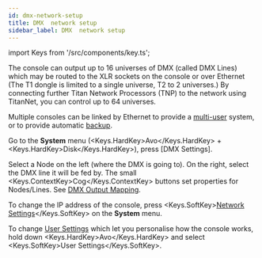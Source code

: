 ```yaml
---
id: dmx-network-setup
title: DMX  network setup
sidebar_label: DMX  network setup
---
```


import Keys from '/src/components/key.ts';

The console can output up to 16 universes of DMX (called DMX Lines)
which may be routed to the XLR sockets on the console or over Ethernet
(The T1 dongle is limited to a single universe, T2 to 2 universes.) By
connecting further Titan Network Processors (TNP) to the network using
TitanNet, you can control up to 64 universes.

Multiple consoles can be linked by Ethernet to provide a [multi-user](../titan-basics/multi-user-operation.md)
system, or to provide automatic [backup](../running-the-show/linking-consoles-for-multi-user-or-backup.md#setting-up-consoles-for-backup).

Go to the **System** menu (<Keys.HardKey>Avo</Keys.HardKey> + <Keys.HardKey>Disk</Keys.HardKey>), press \[DMX
Settings\].

Select a Node on the left (where the DMX is going to). On the right, 
select the DMX line it will be fed by. The small <Keys.ContextKey>Cog</Keys.ContextKey> buttons set 
properties for Nodes/Lines. See [DMX Output Mapping](../system-settings/dmx-output-mapping.md).

To change the IP address of the console, press <Keys.SoftKey>[Network Settings](../networking.md)</Keys.SoftKey> on
the **System** menu.

To change [User Settings](../system-settings/user-settings.md) which let you personalise how the console works,
hold down <Keys.HardKey>Avo</Keys.HardKey> and select <Keys.SoftKey>User Settings</Keys.SoftKey>.
